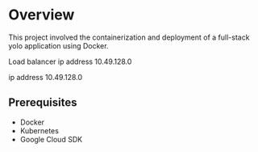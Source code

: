 # Overview
This project involved the containerization and deployment of a full-stack yolo application using Docker.

Load balancer ip address 10.49.128.0

ip address 10.49.128.0

## Prerequisites
- Docker
- Kubernetes
- Google Cloud SDK


